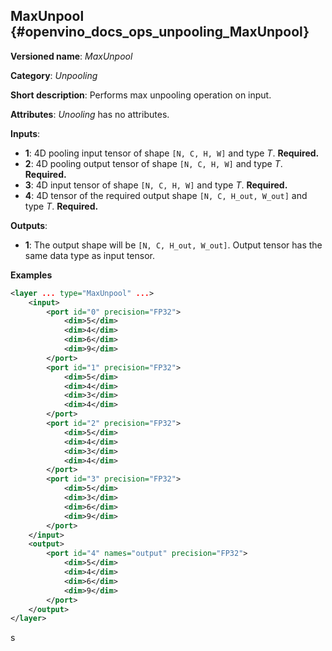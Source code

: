 ## MaxUnpool <a name="MaxUnpool"></a> {#openvino_docs_ops_unpooling_MaxUnpool}

**Versioned name**: *MaxUnpool*

**Category**: *Unpooling*

**Short description**: Performs max unpooling operation on input.

**Attributes**: *Unooling* has no attributes.

**Inputs**:
  *   **1**: 4D pooling input tensor of shape `[N, C, H, W]` and type *T*. **Required.**
  *   **2**: 4D pooling output tensor of shape `[N, C, H, W]` and type *T*. **Required.**
  *   **3**: 4D input tensor of shape `[N, C, H, W]` and type *T*. **Required.**
  *   **4**: 4D tensor of the required output shape `[N, C, H_out, W_out]` and type *T*. **Required.**

**Outputs**:
  * **1**: The output shape will be `[N, C, H_out, W_out]`. Output tensor has the same data type as input tensor.

**Examples**

```xml
<layer ... type="MaxUnpool" ...>
    <input>
        <port id="0" precision="FP32">
            <dim>5</dim>
            <dim>4</dim>
            <dim>6</dim>
            <dim>9</dim>
        </port>
        <port id="1" precision="FP32">
            <dim>5</dim>
            <dim>4</dim>
            <dim>3</dim>
            <dim>4</dim>
        </port>
        <port id="2" precision="FP32">
            <dim>5</dim>
            <dim>4</dim>
            <dim>3</dim>
            <dim>4</dim>
        </port>
        <port id="3" precision="FP32">
            <dim>5</dim>
            <dim>3</dim>
            <dim>6</dim>
            <dim>9</dim>
        </port>
    </input>
    <output>
        <port id="4" names="output" precision="FP32">
            <dim>5</dim>
            <dim>4</dim>
            <dim>6</dim>
            <dim>9</dim>
        </port>
    </output>
</layer>
```
s